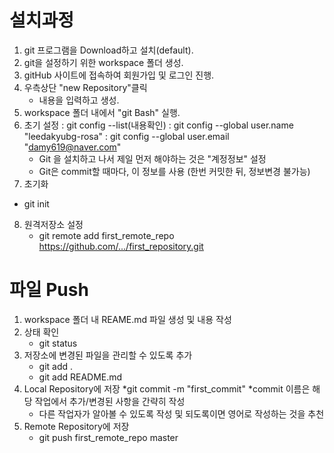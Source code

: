 # 설치과정 
1. git 프로그램을 Download하고 설치(default). 
2. git을 설정하기 위한 workspace 폴더 생성.
3. gitHub 사이트에 접속하여 회원가입 및 로그인 진행.
4. 우측상단 "new Repository"클릭
    - 내용을 입력하고 생성. 
5. workspace 폴더 내에서 "git Bash" 실행.
6. 초기 설정 
   : git config --list(내용확인)
   : git config --global user.name "leedakyubg-rosa"
   : git config --global user.email "damy619@naver.com"
   * Git 을 설치하고 나서 제일 먼저 해야하는 것은 "계정정보" 설정
   * Git은 commit할 때마다, 이 정보를 사용 
      (한번 커밋한 뒤, 정보변경 불가능)
7. 초기화 
  - git init
8. 원격저장소 설정 
   * git remote add first_remote_repo https://github.com/.../first_repository.git

# 파일 Push
1. workspace 폴더 내 REAME.md 파일 생성 및 내용 작성
2. 상태 확인 
   * git status 
3. 저장소에 변경된 파일을 관리할 수 있도록 추가 
   * git add .
   * git add README.md
4. Local Repository에 저장 
   *git commit -m "first_commit"
   *commit 이름은 해당 작업에서 추가/변경된 사항을 간략히 작성 
   * 다른 작업자가 알아볼 수 있도록 작성 및 되도록이면 영어로 작성하는 것을 추천 
5. Remote Repository에 저장 
   * git push first_remote_repo master